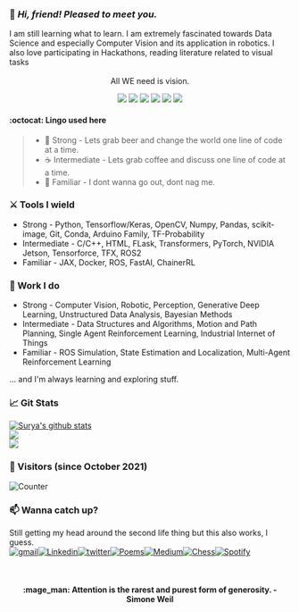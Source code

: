 ### :vulcan_salute: _Hi, friend! Pleased to meet you._ 
<div align="left">I am still learning what to learn. I am extremely fascinated towards Data Science and especially Computer Vision and its application in robotics. I also love participating in Hackathons, reading literature related to visual tasks

<br>
<br>
<div align="center"> All WE need is vision.
<div align="center">
  
![](https://img.shields.io/badge/-Deep%20Learning-brightgreend)
![](https://img.shields.io/badge/-Computer%20Vision-yellowgreen)
![](https://img.shields.io/badge/-Robotics-blue)
![](https://img.shields.io/badge/-IoT-yellow)
![](https://img.shields.io/badge/-Art-violet)
![](https://img.shields.io/badge/-Self%20Driving%20Cars-orange)
  </div>
  </div>
  </div>

#### 	:octocat: Lingo used here
> * :beers: Strong - Lets grab beer and change the world one line of code at a time.
> * :coffee: Intermediate - Lets grab coffee and discuss one line of code at a time.
> * :beverage_box: Familiar - I dont wanna go out, dont nag me.

### :crossed_swords: Tools I wield
* Strong - Python, Tensorflow/Keras, OpenCV, Numpy, Pandas, scikit-image, Git, Conda, Arduino Family, TF-Probability
* Intermediate - C/C++, HTML, FLask, Transformers, PyTorch, NVIDIA Jetson, Tensorforce, TFX, ROS2
* Familiar - JAX, Docker, ROS, FastAI, ChainerRL

### :toolbox: Work I do
* Strong - Computer Vision, Robotic, Perception, Generative Deep Learning, Unstructured Data Analysis, Bayesian Methods
* Intermediate - Data Structures and Algorithms, Motion and Path Planning, Single Agent Reinforcement Learning, Industrial Internet of Things
* Familiar - ROS Simulation, State Estimation and Localization, Multi-Agent Reinforcement Learning

... and I'm always learning and exploring stuff. 

### 	:chart_with_upwards_trend: Git Stats

[![Surya's github stats](https://github-readme-stats.vercel.app/api?username=old-school-kid&count_private=true&include_all_commits=true&theme=radical)](https://old-school-kid.github.io/my-portfolio/index.html)
<br>
![](https://github-readme-stats.vercel.app/api/top-langs/?username=old-school-kid&theme=react&line_height=27&layout=compact)
<br>
![](https://github-readme-streak-stats.herokuapp.com/?user=old-school-kid)

### :eyes: Visitors (since October 2021)

![Counter](https://count.getloli.com/get/@old-school-kid?theme=rule23)

### :mailbox: Wanna catch up? 
Still getting my head around the second life thing but this also works, I guess.
<br>
  [![gmail](https://img.shields.io/badge/Gmail-D14836?style=for-the-badge&logo=gmail&logoColor=white)](mailto:mishrasp393@gmail.com)[![Linkedin](https://img.shields.io/badge/LinkedIn-0077B5?style=for-the-badge&logo=linkedin&logoColor=white)](https://www.linkedin.com/in/surya-prakash-mishra/)[![twitter](https://img.shields.io/badge/Twitter-1DA1F2?style=for-the-badge&logo=twitter&logoColor=white)](https://twitter.com/SuryaIsAllUNeed)[![Poems](https://img.shields.io/badge/Poem-{FF7139}?style=for-the-badge&logo={YourQuote}&logoColor=white)](https://www.yourquote.in/surya-prakash-mishra-kzo0/quotes)[![Medium](https://img.shields.io/badge/Rant-12100E?style=for-the-badge&logo=medium&logoColor=white)](https://medium.com/@messedsurya)[![Chess](https://img.shields.io/badge/Chess-0EA10B?style=for-the-badge&logo=medium&logoColor=white)](https://www.chess.com/member/chigorinattack)[![Spotify](https://img.shields.io/badge/Spotify-077504?style=for-the-badge&logo=medium&logoColor=white)](https://open.spotify.com/user/pg6nou9t1p1adv0oxzmds1297?si=85C--ZTyRB2S4wcu0KX0dA)
  
 <br>
 <div align="center">
  <h4> :mage_man: Attention is the rarest and purest form of generosity. - Simone Weil </h4>
 </div>
<!-- [linkedin]: https://www.linkedin.com/in/surya-pasrakh-mishra/
[website]: https://old-school-kid.github.io/my-portfolio/index.html
[Instagram]: https://www.instagram.com/old_school.kid/ -->
